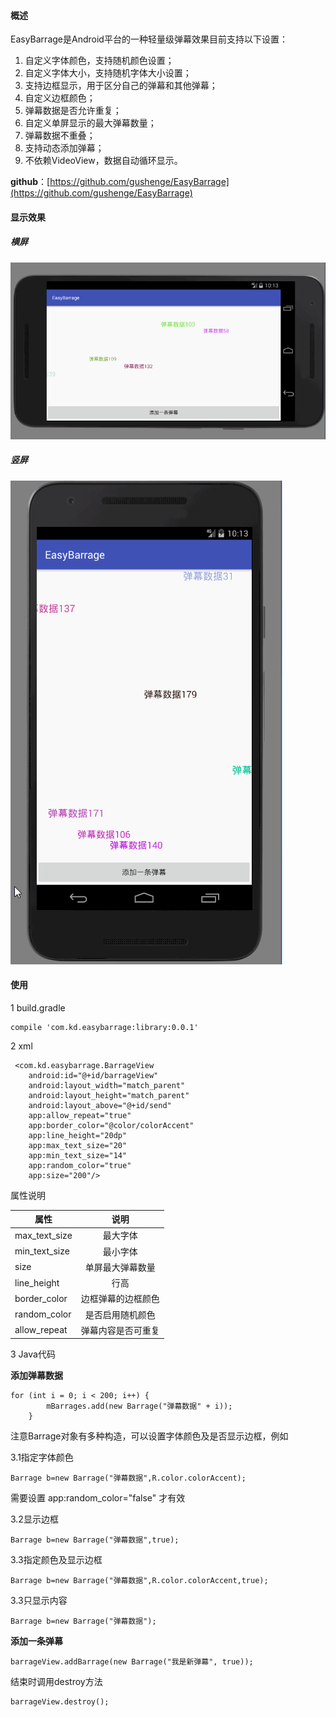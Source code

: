 #### 概述
EasyBarrage是Android平台的一种轻量级弹幕效果目前支持以下设置：

1. 自定义字体颜色，支持随机颜色设置；
2. 自定义字体大小，支持随机字体大小设置；
3. 支持边框显示，用于区分自己的弹幕和其他弹幕；
4. 自定义边框颜色；
5. 弹幕数据是否允许重复；
6. 自定义单屏显示的最大弹幕数量；
7. 弹幕数据不重叠；
8. 支持动态添加弹幕；
9. 不依赖VideoView，数据自动循环显示。

**github**：[https://github.com/gushenge/EasyBarrage](https://github.com/gushenge/EasyBarrage)

#### 显示效果

##### 横屏
![](https://github.com/gushenge/EasyBarrage/blob/master/Screenshots/l.gif)
##### 竖屏
![](https://github.com/gushenge/EasyBarrage/blob/master/Screenshots/p.gif)

#### 使用
1 build.gradle

    compile 'com.kd.easybarrage:library:0.0.1'
2 xml

     <com.kd.easybarrage.BarrageView
        android:id="@+id/barrageView"
        android:layout_width="match_parent"
        android:layout_height="match_parent"
        android:layout_above="@+id/send"
        app:allow_repeat="true"
        app:border_color="@color/colorAccent"
        app:line_height="20dp"
        app:max_text_size="20"
        app:min_text_size="14"
        app:random_color="true"
        app:size="200"/>

属性说明

| 属性                              | 说明         | 
| -------------                      |:------------:|
| max_text_size           |最大字体|
| min_text_size          | 最小字体|
| size           | 单屏最大弹幕数量|
| line_height             | 行高 |
| border_color        | 边框弹幕的边框颜色|
| random_color           | 是否启用随机颜色 |
| allow_repeat      | 弹幕内容是否可重复|

3 Java代码

**添加弹幕数据**

    for (int i = 0; i < 200; i++) {
            mBarrages.add(new Barrage("弹幕数据" + i));
        }   
注意Barrage对象有多种构造，可以设置字体颜色及是否显示边框，例如

3.1指定字体颜色

    Barrage b=new Barrage("弹幕数据",R.color.colorAccent);

需要设置   app:random_color="false" 才有效

3.2显示边框

    Barrage b=new Barrage("弹幕数据",true);
3.3指定颜色及显示边框

    Barrage b=new Barrage("弹幕数据",R.color.colorAccent,true);
3.3只显示内容

    Barrage b=new Barrage("弹幕数据");
    
**添加一条弹幕**

    barrageView.addBarrage(new Barrage("我是新弹幕", true));
    
结束时调用destroy方法
    
    barrageView.destroy();
    

